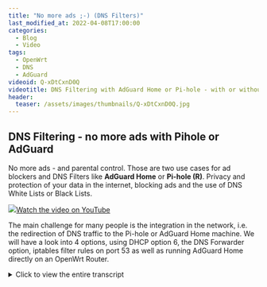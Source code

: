```yaml
---
title: "No more ads ;-) (DNS Filters)"
last_modified_at: 2022-04-08T17:00:00
categories:
  - Blog
  - Video
tags:
  - OpenWrt
  - DNS
  - AdGuard
videoid: Q-xDtCxnD0Q
videotitle: DNS Filtering with AdGuard Home or Pi-hole - with or without OpenWrt
header:
  teaser: /assets/images/thumbnails/Q-xDtCxnD0Q.jpg
---
```


## DNS Filtering - no more ads with Pihole or AdGuard

No more ads - and parental control. Those are two use cases for ad blockers and DNS Filters like **AdGuard Home** or **Pi-hole (R)**. Privacy and protection of your data in the internet, blocking ads and the use of DNS White Lists or Black Lists. 

<a href="https://www.youtube.com/watch?v={{page.videoid}}"><img src="/assets/images/thumbnails/{{page.videoid}}.jpg">Watch the video on YouTube</a>

The main challenge for many people is the integration in the network, i.e. the redirection of DNS traffic to the Pi-hole or AdGuard Home machine. We will have a look into 4 options, using DHCP option 6, the DNS Forwarder option, iptables filter rules on port 53 as well as running AdGuard Home directly on an OpenWrt Router.



<details>
	<summary>Click to view the entire transcript</summary>

Hey guys, many thanks for tuning in. Here’s the breakdown of this episode in case you want to skip or fast forward. You can use the video chapters for this. Many thanks.Today we’re going to talk about DNS filtering. And – guys – we will not so much look into how to install or configure PiHole or adguard home – there’s many videos about this – What most people seem to struggle with is rather how to integrate in their networks and where to redirect IP traffic for DNS filtering. We’re going to focus on those. There are many ways to do that.

But first - why would we want to filter DNS? I can mainly see two use cases for this – the first one is removing or at least reducing ads, trackers and cookies. So comfort and privacy really. And the second use case is parental control.

How does that all work? When we browse to a web site like let’s say speedtest.net, then the browser would first query a DNS server (DNS is short for Domain name system) in order to find out what IP address speedtest.net has. It’s kind of like looking up a phone number in a phone book. You know the name and the city of the person you want to call and you can look up the phone number and then dial it. DNS does pretty much the same with IP addresses. Once the browser knows the IP address, it can then make an http or https request to that address and gets back an html document. Inside that document there are usually many other references to other sites or elements, such as text or pictures. But – at the same time – and that concerns the first use case – there are also commercial ad sites embedded. Your browser does the same with every single element in that page, looks it up in DNS and then requests it. Not only does this take time and hence slow down the page but also the result may be that we get a totally ad-overloaded page. But that’s not all. Those sites also send you cookies that are stored in your browser and can be used to track you across the internet. So if I were to browse let’s say the web site of a hotel or airline, then that site would send me a cookie and when I later browse to another site I would then magically get ads for hotels or air line travel. If we don’t want that to happen then we would need to work with a blacklist of sites that we want to filter – those advertising sites are actually quite well known. We could filter the traffic coming from those sites let’s say with a reverse proxy and basically throw it away – or we use a clever approach which DNS filters like PiHole and adguard home are using. That is – whenever a browser does a DNS lookup of one of those blacklisted sites, then we don’t give back the real IP address of that site but rather an address where there is nothing, such as the localhost address 127.0.0.1. The result would be that all those elements – cookies, ads, trackers etc. would either not be delivered to the client or would just be shown as blank spots in the web page. The advantage of using DNS for this is that we wouldn’t request the content and then throw it away but rather never request it in the first place.

In the lights of the second use case – parental control – we would rather work with a white list. That means that if someone browses to let’s say totally-inappropriate-stuff.com (I don’t know if that site actually exists) then we could go through the white list and see if the domain is in there. If it is, OK – go ahead. And if it is not, then we could give back the IP address of a different site such as stuff-appropriate-for-your-age.com or safe-search-engine.com. Again – I don’t know if those exist. I just made them up for the sake of explanation.

So we do know a lot of stuff already. We know what DNS does. We know that we can use whitelisting for parental control or that we can use blacklisting to prevent ads and trackers. 

Cool – how can we implement such a solution technically and what are the implications? I want to show you four different ways how you can filter DNS using PiHole or adguard home or basically any other DNS filtering application. Each of these solutions has various advantages, disadvantages and implications. Let’s go through them. If you have OpenWrt then you might prefer Solutions 3 and 4. If you don’t have OpenWrt or the like then you would be limited to Solution 1 and 2.

Just quickly before we do that we need to understand how our workstation or phone or tablet actually knows which DNS server it should use. Basically there are at least two ways we can let a device know about a DNS server. The first way is that we explicitly tell it to use a specific DNS server. In Windows, Linux and MacOS you can specify that on the properties of the network connection. There is a field where you can put in an IP address of a DNS server to use, for example 8.8.8.8 if you want to use google or 1.1.1.1 if you prefer cloudflare or any IP address given to you by your provider. 

The second method to tell your device which DNS server to use is DHCP. The DHCP server (that’s usually your router) does not only automatically give out IP and gateway addresses, but there are many other options in DHCP that can be used to tell a DHCP client like my laptop or phone or tablet how to get to certain services. For example we can set the domain name or – you have guessed – the DNS server to use as an option in DHCP. On the client you would just set the DNS server to automatic and it would then honor the suggestion from the DHCP server and use the DNS server that the DHCP server has told it to use.

And that leads us to the first implementation option – announcing the DNS server over DHCP. Here’s how things work in a home network without filtering. Your router is connected to your ISP and hence the internet on the WAN side. It requests a public IP V4 and/or IPV6 address from your ISP. It also receives an announcement which DNS server to use. Let’s call it dns.provider.com. 

On the LAN side, so inside your home, your router in turn acts as a DHCP server or relay and gives out either private IPv4 addresses – very popular is the 192.168.x range - or private or public IPV6 addresses. And it also usually tells all clients that it is acting at the same time not only as the default gateway to the internet but also as the DNS server. So typically clients would go to that router – the default gateway – and query DNS. The router would then forward that request to the DNS server from the ISP and then send back the result.

This is our first option for a hook into DNS filtering. We would use DHCP to tell the client that it should not use the router as a DNS server anymore but rather a third machine – and that would be of course the Pi Hole or adguard Home server. Once we do this, a client would then still use the router as a gateway but every DNS request would go to that third machine here and from there it would either go back to the router or directly to a DNS Server in the internet. How can we implement this ?

If we have control over the router with a firmware like OpenWrt or pfsense or OPNSense or Mikrotik RouterOS then we can modify that setting for the DNS server to use. On my OpenWrt router I would go to the LAN interface, then the DHCP tab, Advanced settings and here in the DHCP options I would then add a field with option number 6 comma and then the IP address of the DNS server to use. How do I know it’s option number 6 ? Well, first it’s written here in the help text and actually I just googled for DHCP options. That yields many results with documentation on various available options. Once I click on save and apply then every client who requests an IP address would get that information and if its DNS server address is set to automatic actually use it. The IP address that I put in here would then point to a Raspberry Pi running PiHole or a container running adguard home in ProxMox for example.

But what if I don’t have OpenWrt or the like ? What if I have a consumer grade router with stock firmware? Some router firmwares actually give you the possibility to put in some of these options. Let’s check for example the TP-Link firmware. Under DHCP – DHCP settings you can see that I can put in a primary and secondary DNS address. That’s actually setting DHCP option 6.

And what if my router firmware does not allow me to set that option at all ? Well in this case I would use a separate DHCP server. Usually your router acts as the DHCP server, but it doesn’t have to. It could as well be another machine, like a container or VM or another router. So we could switch off the DHCP Server on the internet gateway, your main router, and have another machine announce DHCP. 

Whenever a DHCP client is switched on it would broadcast into the network “Hey, is there any DHCP server here? I have a DHCP Request – I want an IP address” Our router would remain silent because we switched that functionality off. The dhcp server container in turn would shout back and say “Yes, I’m here – I have a DHCP offer for you – do you want to accept it?” - The client in turn would accept and the dhcp server would acknowledge and in turn rent or lease an IP address to the client. Alongside with the corresponding options. It might say – “OK – here’s your IP address. It’s going to be 192.168.0.123 – and this is valid for let’s say 12 hours. If you need to renew that lease then come back to me with a renewal request. If you don’t need it any more then please release it so that I can give it to others. And by the way – here’s your default gateway which is 192.168.0.1 – and your DNS server is going to be the PiHole or adguard over here which has the IP address 192.168.0.99”. How can we implement this ?

On most routers you can switch off the DHCP server functionality. Like here again in the TP-Link firmware I can tick the Disable radio button under DHCP Settings. In this old D-Link firmware I would go to Network settings and untick the “Enable DHCP Server” box. Of course I would now need a separate DHCP Server that serves IP addresses in my LAN – if I don’t want to use static IP addresses. Again – that could be a raspberry Pi or even a container – like here in my example I have an LXC container running in ProxMox and I have installed the isc-dhcp software package – that’s a simple dhcp server – and webmin in order to manage it. This container can now act as a DHCP Server and tell all clients that the default gateway is the router, so for example 192.168.0.1 but that the DNS server is our PiHole or Adguard Home instance running on a Pi or in a container. You could of yourse run the DHCP Server on your Pi as well rather than in a container.

Cool – so we have seen that we may use DHCP in order to redirect DNS traffic to a separate device such as a Raspberry Pi or an LXC container running PiHole or adguard home. In order to use this we don’t really need OpenWrt or the like but it can be done with consumer grade routers running stock firmware. On the Adguard home or PiHole Server we would in turn specify the router’s address to be used as upstream dns. Now – this solution has limitations especially when your primary concern is parental control, as we don’t really enforce the use of the suggested DNS server. A client could still configure another DNS server explicitly. I mean – it probably depends on the children’s age. This option is however an easy way to achieve ad filtering. Because in this use case the users would probably be compliant as you are offering real value by freeing them from something they don’t want.  

Before we move on, we have a short CALL TO ACTION – I need you to get involved please. I’d love to hear from you if you are using DNS blockers or any other means of filtering or blocking web traffic in any way. Please do share with all of us what your use case is, how long it took you to make it happen, how you went about it and if you are satisfied with the results. Also I’d love to hear from you which software you are using – is it Pi Hole or adguard or something totally different ? Please do leave a comment on youtube. Many thanks guys.

Awesome – I promised you a couple of solutions. So let’s have a look at our second setup option here. We had seen in the chapter before that what the router does when it receives a DNS request is that it forwards the request to the ISP’s DNS server. We may again use this as a hook for DNS filtering. The idea is that we now tell the router to forward DNS requests to the Pi Hole or adguard home server rather than to the ISP’s DNS. A client would hence continue to use the Router as DNS Server and the router in turn would forward that request to the Filtering Machine rather than directly to the ISP. 

This can again be done without specific router firmware. In the TP-Link firmware I would go to Network-WAN and tick the box “Use these DNS servers” and again put in the IP address of the DNS filter machine. On the D-Link firmware this option can be reached under Setup – Manual Internet connection setup. And again here you can input a DNS server address. On OpenWrt this is done under Network – DHCP and DNS. Put the IP address of your PiHole or Adguard Home into the DNS forwardings field. On The PiHole / Adguard, we would then however need to specify a public DNS address such as 8.8.8.8 or 1.1.1.1 as the upstream DNS because if we told it to go back to the router we would start an endless loop.

The limitations of this solution are essentially the same like for the first one, that means that there is no real enforcement to use the router as a DNS server. Furthermore this solution has one big disadvantage. In the logs and statistics of your DNS filtering application you would not be able to see which client initiated the request. All requests would rather come from the router. The advantage of this solution is that the router itself would use the filtering machine as a DNS server. 

Cool. So now we have seen two options to filter DNS traffic or rather to redirect DNS traffic with a clear focus on the ads prevention and privacy use case. If your main concern is enforcement or preventing leakage then the next solution is for you.

For this solution we do either need control over the router or we need a device in front of the router that can do net filtering. In one of the next episodes I will show how to use arp spoofing  to actually redirect IP traffic to a little raspberry pi – so that’s going to be a way to enforce stuff with stock firmware for example. But here let’s focus on a solution using OpenWrt and the built in linux firewall in order to forcefully redirect all DNS traffic to a third device – even if the user had explicitely specified another DNS Server address. A user could hence NOT use any other DNS Server. DNS requests from inside the LAN would ALWAYS gou through the PiHole or adguard.From a networking perspective we can easily identify DNS traffic because it’s UDP or TCP traffic that goes to a well known port number. That’s actually port number 53 for DNS. So all we have to do is redirect traffic going to any address to destination port 53 away to the Pi or container that is filtering DNS. What we want is that anything that comes in to port 53 from any device in the lan and wants to go to any device – be it the local router or 8.8.8.8 or any other DNS server – that this traffic would be redirected to the DNS Filter which is a Pi Hole or adguard Server. The DNS Filter Server in turn should use the router as a DNS upstream and should be allowed to go through to a DNS Server in the internet. In order to implement this, we will use the OpenWrt firewall or rather iptables.

The tricky part is that we have two exceptions. We can’t just divert EVERYTHING querying port 53. The router itself is one exception because it should still be allowed to query DNS from the internet normally. The second exception to the rule is the PiHole / adguard machine because it should be allowed to query the router in turn. For this we need some help. The basic iptables installation on OpenWrt does not give us the option to distinguish between a local ip address and a non-local request. A local address in that context means the address of any interface on the router itself. A non-local address is everything outside the router. For this we need the software module iptables-mod-extra. This provides us with the addrtype module which in turn can distinguish between local and non-local addresses. You can of course install that module in LuCI under System-Software, search for iptables-mod-extra and then click on install or on the command line with opkg install iptables-mod-extra.

Unfortunately there is no possibility to add this firewall rule graphically within LuCI. We need the custom firewall rules here and type in the iptables command by hand. The rule we add is iptables in the nat table – we append a rule to the PREROUTING chain so that it gets executed before anything else and we do want to exclude the PiHole or adguard itself so we say this only triggers when the mac address of the source making the request is not equal to the PiHole/adguard mac address and also it only triggers when the address of the source is NOT a local address. As a result the rule will not trigger for the router itself and it will not trigger for the Pihole /adguard. In all other cases we do a Destination NAT to the Pihole/adguard which can then filter and if need would be relay the filtered request back to the router which would then forward it to the internet. This way local addresses would also be resolved correctly.

In a nutshell this is really only one single line that we need to add into the custom firewall rules here. BUT – we need the iptables extra module here which actually provides us with the necessary addrtype option. Actually we need two lines – one for TCP and one for UDP. In order to activate the rule we need to restart the firewall service. Either in LuCI under system/startup and then click on “Restart” next to the firewall service or in an ssh shell where we can type /etc/init.d/firewall restart. You will find the rule in the description of the video of course.

Let’s see if this works. In my Test sandbox in Proxmox here I have a client machine which in turn uses a router VM on the same Proxmox. There are also two DNS filter containers. One is using PiHole and the other one has adguard home. The firewall rule redirects to the adguard container at the moment.

I open a command line and do an nslookup to an address that is on the ad blocking list. And – surprise – I can see that the redirect is working, but my client does not accept the response. It says that the reply is expected to come from the router but it comes from somewhere else – from adguard home.

That behavior is actually expected and basically a security feature. We get this message because our adguard server is in the same network and the reply does not go through the router. In order to remediate we can do two things. Either we put the adguard or PiHole into a separate network so that it has to route the reply back through the router, or we force it to go through the router by deleting the local network route. Let me show you this. I open a shell on the adguard server, I type ip route to see the routes. The default route goes through the gateway but everything on the local lan does not. If I delete that second route by typing ip route del and then the destination – let’s see what that does – back to my client.

Yep, now the nslookup works and comes back with the 0.0.0.0 address. Even if I try another DNS server – that’s the same result – I can’t go around it. I would need to use a VPN from my workstation to circumvent this.

On the router itself in turn everything works as normal. If I ssh into the router and do the nslookup there everything is OK. The error message at the bottom just means that this address has no entry for IPv6. The IPv4 address resolves normally. If I lookup a legitimate address you can see the difference.

Now let’s see if ad filtering is working. I go into the adguard home console and disable the filtering by clicking on the Disable protection button. Let me open speedtest.net in another tab and refresh -  all ad free for the moment, but that’s actually because of my privacy badger over here. Let me deactivate it. Refresh and as you can see I do get a lot of ads here. Now I reactivate the rules in adguard – but I just need to clear the cache of the browser because I have all those nasty tracker cookies - and refresh the browser – there you go – ad free. The page is actually trying to load more stuff but just can’t because of the DNS filter. Using both mechanisms at the same time – privacy plug in such as privacy badger plus DNS ad blocker gives the best results here.

Amazing. We have seen that we can use the router’s firewall to actually forcefully redirect DNS requests to a DNS filter installation. This use case is perfect for parental control and any other use case where you would want to make sure that all DNS requests are filtered such as leakage prevention.




Last but not least let me show you a fourth option – that’s actually the one which I am using at home. My kids are both of legal age so I don’t need parental control here. Furthermore I have a very powerful router here that has a lot of ram and disk so I can actually run adguard home directly on the router itself. The idea is to daisy chain first adguard which will directly answer DNS requests coming from the LAN and then dnsmasq behind which would then chain the request to the ISP if need would be. As DNS answers requests on Port 53, we need to decide which application will be occupying that port. By default, the native DNS server which is dnsmasq listens on port 53 and hence adguard can’t start. So I moved dnsmasq to a different port – I used 5353. Let’s see how to implement this.

Oh - when you do this – please make sure that you are connected to your router using its IP address, not its dns name – because we will be fiddling with DNS and hence you might otherwise lose the connection. Also – dnsmasq acts as the DHCP server – so it might be safer to use a static ip address on your PC while you do this rather than a DHCP address. Also – the order of doing things is quite important here. If you move dnsmasq to a different port before you install the adguard package, then the router would not find the software package server in the internet.

Adguard home is available as a software package in OpenWrt. Just go to system-software and install the adguardhome package. At the moment however adguard home can’t start because port 53 is occupied by dnsmasq.

First let me quickly show the output of netstat – we can nicely see dnsmasq listening on port 53 here. Now let’s move over to LuCI. In order to move dnsmasq to a different port, I need to go to Network – DHCP and DNS – then to the Advanced Settings Tab and down here we have the DNS server port field which I have set to 5353. But you could use any other port that’s not used by anything else. Once I restart dnsmasq I can then run netstat again in order to see the listening port which now has changed to 5353.

Now let me connect to the adguardhome web interface which by default is on port 3000. I work through the wizard. I set the web interface to port 3001 and the dns to port 53 of course. That’s the port where adguardhome will answer requests. Do not set the web interface to port 80 – that’s occupied by LuCi. Otherwise you will not be able to get into the web interface of the router any more. Specify a user and pass and we are good to configure. The adguard home service is now running. It comes up normally because port 53 was free. Here’s the netstat result again which shows the processes listening on these ports. We can see AdguardHome on port 53 and dnsmasq on port 5353.

Next I need to tell adguard home where to find the upstream DNS server which is of course the localhost IP address and then port number 5353. This can be done under settings – DNS settings where I type in the localhost in ipv4 and ipv6 format. 

When a DNS request comes in to the router it would now go directly to adguard home, then be daisy chained to dnsmasq running on port 5353 on the same router which would then in turn forward it to the ISPs DNS if need would be. If I wanted to do enforcement then I could of course add a modified version of the firewall rule from Solution 3 – just this time I would redirect to the localhost address rather than to an external address and also I would not have to specify a mac address exception.

Let me check if it is working. Quick nslookup to google. Refresh the dashboard. And yes, the request shows up here. Just something that you need to pay particular attention to when you run AdguardHome on your router. AdguardHome writes all requests into a json file here on the /tmp filesystem. And there is no control over that file filling up the partition. In other words- if you have a lot of DNS queries then this file will grow and can actually cause your router to stop DNS completely. So keep an eye on that.

Awesome – but let’s stop here – this is already a very long video….  hope you liked that episode – if so then a thumbs up is much appreciated. Please do leave me a comment about your DNS filter use case and don’t forget to subscribe – stay safe, stay healthy, bye for now !

</details>

